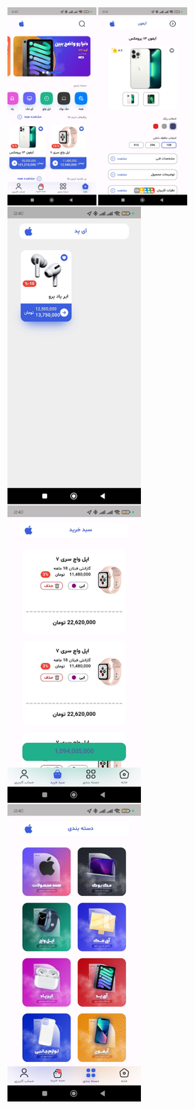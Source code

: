 <img src="screen1.png" width="200"/>
<img src="screen2.png" width="200"/>
<img src="screen3.png" width="300"/>
<img src="screen4.png" width="300"/>
<img src="screen5.png" width="300"/>
